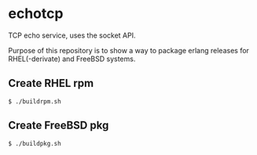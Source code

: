 echotcp
=====

TCP echo service, uses the socket API.

Purpose of this repository is to show a way to package erlang releases for
RHEL(-derivate) and FreeBSD systems.

Create RHEL rpm
-----

    $ ./buildrpm.sh


Create FreeBSD pkg
-----

    $ ./buildpkg.sh
